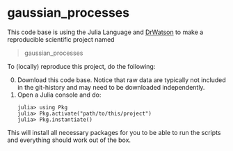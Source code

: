 # gaussian_processes

This code base is using the Julia Language and [DrWatson](https://juliadynamics.github.io/DrWatson.jl/stable/)
to make a reproducible scientific project named
> gaussian_processes

To (locally) reproduce this project, do the following:

0. Download this code base. Notice that raw data are typically not included in the
   git-history and may need to be downloaded independently.
1. Open a Julia console and do:
   ```
   julia> using Pkg
   julia> Pkg.activate("path/to/this/project")
   julia> Pkg.instantiate()
   ```

This will install all necessary packages for you to be able to run the scripts and
everything should work out of the box.
